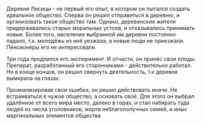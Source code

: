 Деревня Лисицы - не первый его опыт, в котором он пытался создать идеальное общество. Сперва он решил отправиться в деревню, и организовать такое общество там. Однако, деревенские жители придерживались старых моральных устоев, и отказывались принимать новые. Более того, население выбранной им деревни постоянно падало, т.к. молодёжь из неё уезжала, а новые люди не приезжали. Пенсионеры его не интересовали.

Три года продлился его эксперимент. И отчасти, он принёс свои плоды. Препарат, разработанный его сторонниками - действительно работал. Но в конце концов, он решил свернуть деятельность, т.к деревня вымирала на глазах.

Проанализировав свои ошибки, он решил действовать иначе. Не встраиваться в чужое общество, а основать своё. Для этого он выбрал удалённое от всего мира место, далеко в горах, и стал набирать туда людей из числа уголовников, жертв неблагополучных семей, и иных маргинальных элементов общества